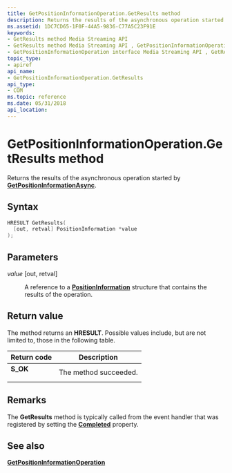 ```yaml
---
title: GetPositionInformationOperation.GetResults method
description: Returns the results of the asynchronous operation started by GetPositionInformationAsync.
ms.assetid: 1DC7CD65-1F0F-44A5-9836-C77A5C23F91E
keywords:
- GetResults method Media Streaming API
- GetResults method Media Streaming API , GetPositionInformationOperation interface
- GetPositionInformationOperation interface Media Streaming API , GetResults method
topic_type:
- apiref
api_name:
- GetPositionInformationOperation.GetResults
api_type:
- COM
ms.topic: reference
ms.date: 05/31/2018
api_location: 
---
```


# GetPositionInformationOperation.GetResults method

Returns the results of the asynchronous operation started by [**GetPositionInformationAsync**](/previous-versions/windows/desktop/api/windows.media.streaming/nf-windows-media-streaming-imediarenderer-getpositioninformationasync).

## Syntax


```C++
HRESULT GetResults(
  [out, retval] PositionInformation *value
);
```



## Parameters

<dl> <dt>

*value* \[out, retval\]
</dt> <dd>

A reference to a [**PositionInformation**](/previous-versions/windows/desktop/api/windows.media.streaming/ns-windows-media-streaming-positioninformation) structure that contains the results of the operation.

</dd> </dl>

## Return value

The method returns an **HRESULT**. Possible values include, but are not limited to, those in the following table.



| Return code                                                                          | Description                      |
|--------------------------------------------------------------------------------------|----------------------------------|
| <dl> <dt>**S\_OK**</dt> </dl> | The method succeeded.<br/> |



 

## Remarks

The **GetResults** method is typically called from the event handler that was registered by setting the [**Completed**](getpositioninformationoperation-completed.md) property.

## See also

<dl> <dt>

[**GetPositionInformationOperation**](getpositioninformationoperation.md)
</dt> </dl>

 

